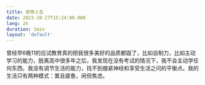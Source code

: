 ```yaml
---
title: 悲惨人生
date: 2023-10-27T15:24:00.000
lang: zh
duration: 1min
layout: 'default'
---
```


曾经早6晚11的应试教育真的把我很多美好的品质都毀了，比如自制力，比如主动学习的能力，脱离高中很多年之后，我发现在没有考试的情况下，我不会主动学任何东西。我没有调节生活的能力，找不到绷紧神经和享受生活之问的平衡点。我的生活只有两种模式：累且疲惫，闲但焦虑。
